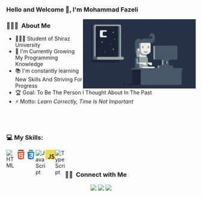 ### Hello and Welcome 👋, I'm Mohammad Fazeli
<img alt="Night Coding" src="https://raw.githubusercontent.com/AVS1508/AVS1508/master/assets/Night-Coding.gif" align="right"/>

### 👨🏻‍💻 &nbsp;About Me
- 👨🏽‍🎓 Student of Shiraz University
- 🌱 I'm Currently Growing My Programming Knowledge
- 📚 I'm constantly learning New Skills And Striving For Progress
- 🏆 Goal: To Be The Person I Thought About In The Past
- ⚡ Motto: _Learn Correctly, Time Is Not Important_

<br />
<br />


### 💻 My Skills:

<img align="left" target="_blank" alt="HTML" width="26px" src="https://avatars.githubusercontent.com/u/5155369?s=200&v=4" />
<img align="left" target="_blank" alt="HTML" width="26px" src="https://raw.githubusercontent.com/github/explore/80688e429a7d4ef2fca1e82350fe8e3517d3494d/topics/html/html.png" />
<img align="left" target="_blank" alt="CSS" width="26px" src="https://raw.githubusercontent.com/github/explore/80688e429a7d4ef2fca1e82350fe8e3517d3494d/topics/css/css.png" />
<img align="left" target="_blank" alt="JavaScript" width="26px" src="https://avatars.githubusercontent.com/u/18133?s=48&v=4" />
<img align="left" target="_blank" alt="JavaScript" width="26px" src="https://raw.githubusercontent.com/github/explore/80688e429a7d4ef2fca1e82350fe8e3517d3494d/topics/javascript/javascript.png" />
<img align="left" target="_blank" alt="TypeScript" width="26px" src="https://logospng.org/download/typescript/typescript-4096.png" />





<br />
<br />

### 🤝🏻 &nbsp;Connect with Me

<p align="center">
<a href="https://linkedin.com/in/Mohammad-Fazeli/"><img src="https://img.shields.io/badge/Mohammad_Fazeli-0077B5?style=flat&logo=Linkedin&logoColor=white"/></a>
<a href="mohammadfazeli.developer@gmail.com"><img src="https://img.shields.io/badge/mohammadfazeli.developer@gmail.com-D14836?style=flat&logo=Gmail&logoColor=white"/></a>
<a href="https://instagram.com/M0hammad.Fazeli"><img src="https://img.shields.io/badge/M0hammad.Fazeli-E4405F?style=flat&logo=Instagram&logoColor=white"/></a>
</p>


